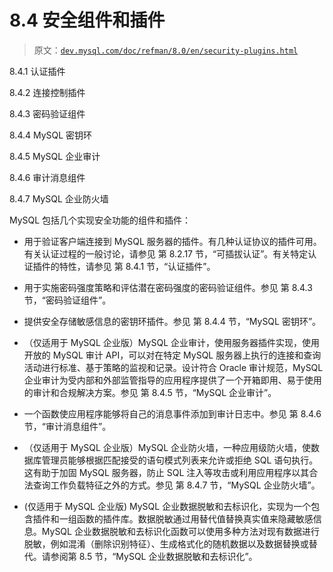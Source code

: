 # 8.4 安全组件和插件

> 原文：[`dev.mysql.com/doc/refman/8.0/en/security-plugins.html`](https://dev.mysql.com/doc/refman/8.0/en/security-plugins.html)

8.4.1 认证插件

8.4.2 连接控制插件

8.4.3 密码验证组件

8.4.4 MySQL 密钥环

8.4.5 MySQL 企业审计

8.4.6 审计消息组件

8.4.7 MySQL 企业防火墙

MySQL 包括几个实现安全功能的组件和插件：

+   用于验证客户端连接到 MySQL 服务器的插件。有几种认证协议的插件可用。有关认证过程的一般讨论，请参见 第 8.2.17 节，“可插拔认证”。有关特定认证插件的特性，请参见 第 8.4.1 节，“认证插件”。

+   用于实施密码强度策略和评估潜在密码强度的密码验证组件。参见 第 8.4.3 节，“密码验证组件”。

+   提供安全存储敏感信息的密钥环插件。参见 第 8.4.4 节，“MySQL 密钥环”。

+   （仅适用于 MySQL 企业版）MySQL 企业审计，使用服务器插件实现，使用开放的 MySQL 审计 API，可以对在特定 MySQL 服务器上执行的连接和查询活动进行标准、基于策略的监视和记录。设计符合 Oracle 审计规范，MySQL 企业审计为受内部和外部监管指导的应用程序提供了一个开箱即用、易于使用的审计和合规解决方案。参见 第 8.4.5 节，“MySQL 企业审计”。

+   一个函数使应用程序能够将自己的消息事件添加到审计日志中。参见 第 8.4.6 节，“审计消息组件”。

+   （仅适用于 MySQL 企业版）MySQL 企业防火墙，一种应用级防火墙，使数据库管理员能够根据匹配接受的语句模式列表来允许或拒绝 SQL 语句执行。这有助于加固 MySQL 服务器，防止 SQL 注入等攻击或利用应用程序以其合法查询工作负载特征之外的方式。参见 第 8.4.7 节，“MySQL 企业防火墙”。

+   (仅适用于 MySQL 企业版) MySQL 企业数据脱敏和去标识化，实现为一个包含插件和一组函数的插件库。数据脱敏通过用替代值替换真实值来隐藏敏感信息。MySQL 企业数据脱敏和去标识化函数可以使用多种方法对现有数据进行脱敏，例如混淆（删除识别特征）、生成格式化的随机数据以及数据替换或替代。请参阅第 8.5 节，“MySQL 企业数据脱敏和去标识化”。
